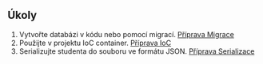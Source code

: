 ﻿## Úkoly

1. Vytvořte databázi v kódu nebo pomocí migrací.  [Příprava Migrace]([https://github.com/ekral/FAI/blob/master/AF/Priprava/Test_8_ioc.md](https://github.com/ekral/FAI/blob/master/AF/Priprava/Test_7_EF_migrace.md))
2. Použijte v projektu IoC container. [Příprava IoC](https://github.com/ekral/FAI/blob/master/AF/Priprava/Test_8_ioc.md)
3. Serializujte studenta do souboru ve formátu JSON. [Příprava Serializace]([https://github.com/ekral/FAI/blob/master/AF/Priprava/Test_8_ioc.md](https://github.com/ekral/FAI/blob/master/AF/Priprava/Test_10_serializace.md))
